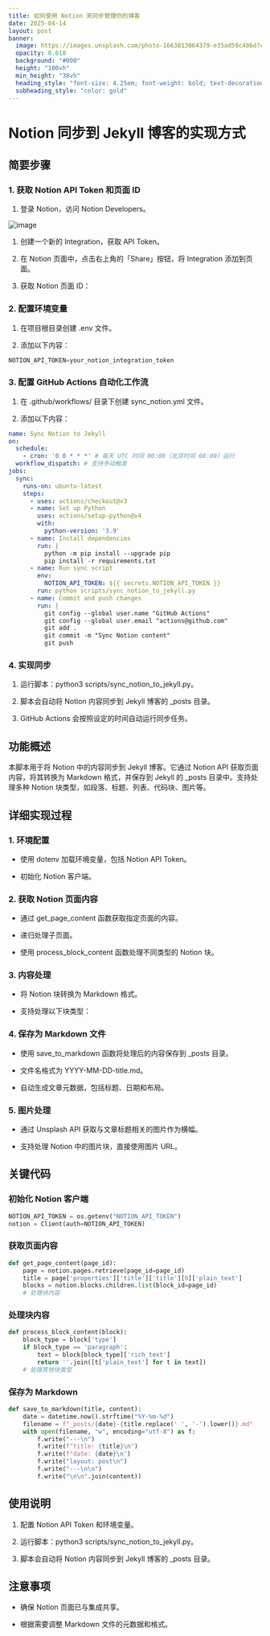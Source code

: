 ```yaml
---
title: 如何使用 Notion 来同步管理你的博客
date: 2025-04-14
layout: post
banner:
  image: https://images.unsplash.com/photo-1663813064379-e35ad59c486d?crop=entropy&cs=tinysrgb&fit=max&fm=jpg&ixid=M3w2OTIwMzJ8MHwxfHJhbmRvbXx8fHx8fHx8fDE3NDQ2MjYxOTd8&ixlib=rb-4.0.3&q=80&w=1080
  opacity: 0.618
  background: "#000"
  height: "100vh"
  min_height: "38vh"
  heading_style: "font-size: 4.25em; font-weight: bold; text-decoration: underline"
  subheading_style: "color: gold"
---
```


# Notion 同步到 Jekyll 博客的实现方式

## 简要步骤

### 1. 获取 Notion API Token 和页面 ID

1. 登录 Notion，访问 Notion Developers。

![image](https://prod-files-secure.s3.us-west-2.amazonaws.com/a7a0cc5a-89b9-4cda-8686-1fba0ca52f40/d19c1afe-dea5-4312-9333-786b0ba83054/image.png?X-Amz-Algorithm=AWS4-HMAC-SHA256&X-Amz-Content-Sha256=UNSIGNED-PAYLOAD&X-Amz-Credential=ASIAZI2LB466525DHTHM%2F20250414%2Fus-west-2%2Fs3%2Faws4_request&X-Amz-Date=20250414T102317Z&X-Amz-Expires=3600&X-Amz-Security-Token=IQoJb3JpZ2luX2VjEIr%2F%2F%2F%2F%2F%2F%2F%2F%2F%2FwEaCXVzLXdlc3QtMiJGMEQCIHloZCWTJ%2BUHhsTW%2B5ANds8MICI%2BdewKsRRr5DMdPV5uAiBDYPTHB0Q5l7JnHtFwVidhA4d0HYSx8SdoimiowLfcxyr%2FAwgTEAAaDDYzNzQyMzE4MzgwNSIM4dsfa9WHgWfXYSZeKtwDf%2FQYYlc536pGqJSJKQfoJ8iwx1cPIox7RoOLreuPGlCtRav70UTKhnyLDp0MYn4mU6opukzWqX4PYFXZ5yqsbQc%2FC7nmFgp8RO3kffCPudd6KxntzM3Bi1s%2BlppXDfs7WevsZsVRmNGg8hpsBZ9EDNLPJQeSvZFL67Cs1VCIrc2RSuonI8JnNeuFnckz2SppyMk%2BJGQ1M0EP4hTaZju2Snlg%2BkRfrexJuGjUptM9YO1grnYw8qQQ4FQmrBYADuthLzHiPXph%2Bch%2FdUxZecErR7Nr8%2BR1gyr2NcY5I0X0ZyFDxKiLO6nSZaiU%2Bj81uH9yNty7qMIIzz04ibaDnOvsGIiUQHlLJnLi8r9nNVzTbu7CAzq9EBFvNIiiHFmdheyUa46QsIxEl%2FWhSJ6c8AYm6bW272lRgQOIfc8XyPODUNUnlfryu3GuCRvsVvbhxSNwEuhLLJXHkUwVF7Rs13C9qn0clduP6EN0G01WWdwWJpm9eiE%2BLwr9rPdIzraqKR0TEZw%2FD1Lnxvns%2BkuXG3yOt6uihcxLEM3p%2BFjLHcOxwVECT%2FChJazIrdOEQQSSUHohHQ4KsHV7z7ziUVE38YEZ4S7Lp3q8mX2rnWqfmYHiWvnJraC%2BkhHaPNerYoswhsDzvwY6pgGrZ5xrfpv2jKYRIOj4SsKzDPVcoa1tScktxgy6f%2BNU9jn9Afl0XJHL%2BMtjX37gK1MXCMraNcb0H6gg9mDpvdnsAoA4GlHOlsuQIs93qsWA6RIBe6lgSGnUxX0n8v1E%2FrscolBmYEPOtQ0ud1vHaeBQqwXLni4RAz78EL2UNsyfhoHC3IE6%2F7ApjWg6uIHoepTj5IufJb7xg9dWY4OCOeGGp89xARL1&X-Amz-Signature=a65956ecfbb78b1ad35a18169acad3c79b866937f594bc15dee6eb9f13f349d1&X-Amz-SignedHeaders=host&x-id=GetObject)

1. 创建一个新的 Integration，获取 API Token。

1. 在 Notion 页面中，点击右上角的「Share」按钮，将 Integration 添加到页面。

1. 获取 Notion 页面 ID：


### 2. 配置环境变量

1. 在项目根目录创建 .env 文件。

1. 添加以下内容：

```javascript
NOTION_API_TOKEN=your_notion_integration_token
```

### 3. 配置 GitHub Actions 自动化工作流

1. 在 .github/workflows/ 目录下创建 sync_notion.yml 文件。

1. 添加以下内容：

```yaml
name: Sync Notion to Jekyll
on:
  schedule:
    - cron: '0 0 * * *' # 每天 UTC 时间 00:00（北京时间 08:00）运行
  workflow_dispatch: # 支持手动触发
jobs:
  sync:
    runs-on: ubuntu-latest
    steps:
      - uses: actions/checkout@v3
      - name: Set up Python
        uses: actions/setup-python@v4
        with:
          python-version: '3.9'
      - name: Install dependencies
        run: |
          python -m pip install --upgrade pip
          pip install -r requirements.txt
      - name: Run sync script
        env:
          NOTION_API_TOKEN: ${{ secrets.NOTION_API_TOKEN }}
        run: python scripts/sync_notion_to_jekyll.py
      - name: Commit and push changes
        run: |
          git config --global user.name "GitHub Actions"
          git config --global user.email "actions@github.com"
          git add .
          git commit -m "Sync Notion content"
          git push
```

### 4. 实现同步

1. 运行脚本：python3 scripts/sync_notion_to_jekyll.py。

1. 脚本会自动将 Notion 内容同步到 Jekyll 博客的 _posts 目录。

1. GitHub Actions 会按照设定的时间自动运行同步任务。

## 功能概述

本脚本用于将 Notion 中的内容同步到 Jekyll 博客。它通过 Notion API 获取页面内容，将其转换为 Markdown 格式，并保存到 Jekyll 的 _posts 目录中。支持处理多种 Notion 块类型，如段落、标题、列表、代码块、图片等。

## 详细实现过程

### 1. 环境配置

- 使用 dotenv 加载环境变量，包括 Notion API Token。

- 初始化 Notion 客户端。

### 2. 获取 Notion 页面内容

- 通过 get_page_content 函数获取指定页面的内容。

- 递归处理子页面。

- 使用 process_block_content 函数处理不同类型的 Notion 块。

### 3. 内容处理

- 将 Notion 块转换为 Markdown 格式。

- 支持处理以下块类型：


### 4. 保存为 Markdown 文件

- 使用 save_to_markdown 函数将处理后的内容保存到 _posts 目录。

- 文件名格式为 YYYY-MM-DD-title.md。

- 自动生成文章元数据，包括标题、日期和布局。

### 5. 图片处理

- 通过 Unsplash API 获取与文章标题相关的图片作为横幅。

- 支持处理 Notion 中的图片块，直接使用图片 URL。

## 关键代码

### 初始化 Notion 客户端

```python
NOTION_API_TOKEN = os.getenv("NOTION_API_TOKEN")
notion = Client(auth=NOTION_API_TOKEN)
```

### 获取页面内容

```python
def get_page_content(page_id):
    page = notion.pages.retrieve(page_id=page_id)
    title = page['properties']['title']['title'][0]['plain_text']
    blocks = notion.blocks.children.list(block_id=page_id)
    # 处理块内容
```

### 处理块内容

```python
def process_block_content(block):
    block_type = block['type']
    if block_type == 'paragraph':
        text = block[block_type]['rich_text']
        return ''.join([t['plain_text'] for t in text])
    # 处理其他块类型
```

### 保存为 Markdown

```python
def save_to_markdown(title, content):
    date = datetime.now().strftime("%Y-%m-%d")
    filename = f"_posts/{date}-{title.replace(' ', '-').lower()}.md"
    with open(filename, "w", encoding="utf-8") as f:
        f.write("---\n")
        f.write(f"title: {title}\n")
        f.write(f"date: {date}\n")
        f.write("layout: post\n")
        f.write("---\n\n")
        f.write("\n\n".join(content))
```

## 使用说明

1. 配置 Notion API Token 和环境变量。

1. 运行脚本：python3 scripts/sync_notion_to_jekyll.py。

1. 脚本会自动将 Notion 内容同步到 Jekyll 博客的 _posts 目录。

## 注意事项

- 确保 Notion 页面已与集成共享。

- 根据需要调整 Markdown 文件的元数据和格式。